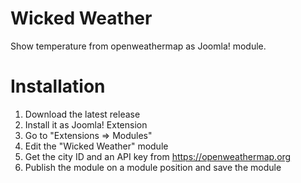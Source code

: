 # Wicked Weather
Show temperature from openweathermap as Joomla! module.

# Installation
1. Download the latest release
2. Install it as Joomla! Extension
3. Go to "Extensions => Modules"
4. Edit the "Wicked Weather" module
5. Get the city ID and an API key from https://openweathermap.org
6. Publish the module on a module position and save the module
